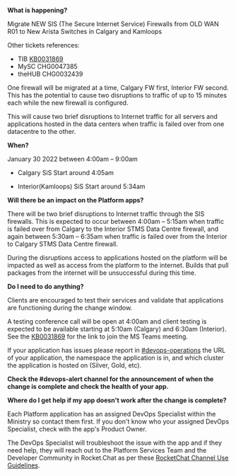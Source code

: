 **What is happening?**

Migrate NEW SIS (The Secure Internet Service) Firewalls from OLD WAN R01 to New Arista Switches in Calgary and Kamloops

Other tickets references:
- TIB [KB0031869](https://ociomysc.service-now.com/nav_to.do?uri=u_kb_template_technical_information_bulletin.do?sys_id=34d5585bdb480550fa86193813961968)
- MySC CHG0047385
- theHUB CHG0032439

One firewall will be migrated at a time, Calgary FW first, Interior FW second. This has the potential to cause two disruptions to traffic of up to 15 minutes each while the new firewall is configured.

This will cause two brief disruptions to Internet traffic for all servers and applications hosted in the data centers when traffic is failed over from one datacentre to the other.

**When?**

January 30 2022 between 4:00am – 9:00am

- Calgary SiS Start around 4:05am

- Interior(Kamloops) SiS Start around 5:34am

**Will there be an impact on the Platform apps?**

There will be two brief disruptions to Internet traffic through the SIS firewalls. This is expected to occur between 4:00am – 5:15am when traffic is failed over from Calgary to the Interior STMS Data Centre firewall, and again between 5:30am – 6:35am when traffic is failed over from the Interior to Calgary STMS Data Centre firewall.

During the disruptions access to applications hosted on the platform will be impacted as well as access from the platform to the internet. Builds that pull packages from the internet will be unsuccessful during this time.

**Do I need to do anything?**

Clients are encouraged to test their services and validate that applications are functioning during the change window.

A testing conference call will be open at 4:00am and client testing is expected to be available starting at 5:10am (Calgary) and 6:30am (Interior). See the [KB0031869](https://ociomysc.service-now.com/nav_to.do?uri=u_kb_template_technical_information_bulletin.do?sys_id=34d5585bdb480550fa86193813961968) for the link to join the MS Teams meeting.

If your application has issues please report in [#devops-operations](https://chat.developer.gov.bc.ca/channel/devops-operations) the URL of your application, the namespace the application is in, and which cluster the application is hosted on (Silver, Gold, etc).

**Check the #devops-alert channel for the announcement of when the change is complete and check the health of your app.**

**Where do I get help if my app doesn't work after the change is complete?**

Each Platform application has an assigned DevOps Specialist within the Ministry so contact them first. If you don't know who your assigned DevOps Specialist, check with the app's Product Owner.

The DevOps Specialist will troubleshoot the issue with the app and if they need help, they will reach out to the Platform Services Team and the Developer Community in Rocket.Chat as per these [RocketChat Channel Use Guidelines](https://developer.gov.bc.ca/Getting-human-support-for-issues-not-covered-by-devops-requests).